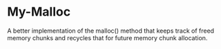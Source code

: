 # My-Malloc

A better implementation of the malloc() method that keeps track of freed memory chunks and recycles that for future memory chunk allocation.
